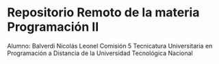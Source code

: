 # Repositorio Remoto de la materia Programación II
Alumno: Balverdi Nicolás Leonel
Comisión 5
Tecnicatura Universitaria en Programación a Distancia de la Universidad Tecnológica Nacional
